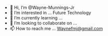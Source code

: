 - 👋 Hi, I’m @Wayne-Munnings-Jr
- 👀 I’m interested in ... Future Technology
- 🌱 I’m currently learning ... 
- 💞️ I’m looking to collaborate on ...
- 📫 How to reach me ... Waynefmj@gmail.com

<!---
Wayne-Munnings-Jr/Wayne-Munnings-Jr is a ✨ special ✨ repository because its `README.md` (this file) appears on your GitHub profile.
You can click the Preview link to take a look at your changes.
--->
